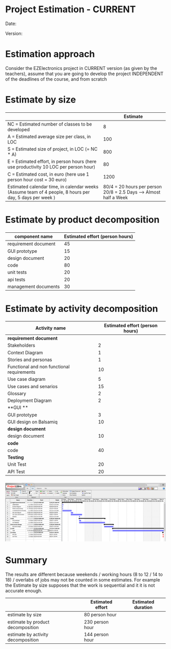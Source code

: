 # Project Estimation - CURRENT
Date:

Version:


# Estimation approach
Consider the EZElectronics  project in CURRENT version (as given by the teachers), assume that you are going to develop the project INDEPENDENT of the deadlines of the course, and from scratch
# Estimate by size
### 
|             | Estimate                        |             
| ----------- | ------------------------------- |  
| NC =  Estimated number of classes to be developed   |               8              |             
|  A = Estimated average size per class, in LOC       |              100              | 
| S = Estimated size of project, in LOC (= NC * A) |            800           |
| E = Estimated effort, in person hours (here use productivity 10 LOC per person hour)  |                 80                     |   
| C = Estimated cost, in euro (here use 1 person hour cost = 30 euro) |  1200  | 
| Estimated calendar time, in calendar weeks (Assume team of 4 people, 8 hours per day, 5 days per week ) | 80/4 =  20 hours per person  20/8 = 2.5 Days   --> Almost half a Week|               

# Estimate by product decomposition
### 
|         component name    | Estimated effort (person hours)   |             
| ----------- | ------------------------------- | 
|requirement document    | 45 |
| GUI prototype |15|
|design document |20|
|code |80|
| unit tests |20|
| api tests |20|
| management documents  |30|



# Estimate by activity decomposition
### 
|         Activity name    | Estimated effort (person hours)   |             
| ----------- | ------------------------------- | 
| **requirement document** | |
| Stakeholders |2 |
| Context Diagram |1 |
| Stories and personas  |1 |
| Functional and non functional requirements|10 |
| Use case diagram| 5|
|Use cases and senarios|15|
|Glossary |2 |
| Deployment Diagram| 2|
|**GUI ** | |
| GUI prototype| 3|
| GUI design on Balsamiq| 10|
|**design document** | |
|design document | 10|
|**code** | |
|code | 40 |
|**Testing** | |
|Unit Test | 20|
|API Test |20 |
###
![ganttv1.png](./diagrams/v1/ganttv1.png)

# Summary

The results are different because weekends / working hours (8 to 12 / 14 to 18) / overlabs of jobs may not be counted in some estimates. For example the Estimate by size supposes that the work is sequential and it it is not accurate enough. 

|             | Estimated effort                        |   Estimated duration |          
| ----------- | ------------------------------- | ---------------|
| estimate by size |80 person hour| | about half a week |
| estimate by product decomposition |230  person hour||about 1 week|
| estimate by activity decomposition |144  person hour||about 1 week|




